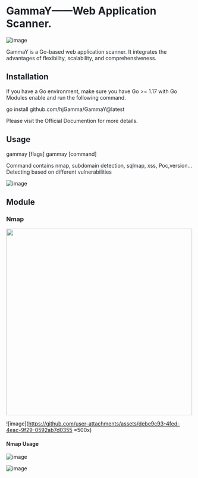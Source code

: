 <h1 id="cd6addd0"><font style="color:rgb(31, 35, 40);">GammaY——Web Application Scanner.</font></h1>

![image](https://github.com/user-attachments/assets/c18a2208-096b-453a-af2b-9b49efa79afa)

<font style="color:rgb(31, 35, 40);">  
</font><font style="color:rgb(31, 35, 40);">GammaY is a Go-based web application scanner. It integrates the advantages of flexibility, scalability, and comprehensiveness.</font>

<h2 id="installation"><font style="color:rgb(31, 35, 40);">Installation</font></h2>
<font style="color:rgb(31, 35, 40);">If you have a Go environment, make sure you have Go >= 1.17 with Go Modules enable and run the following command.</font>

<font style="color:rgb(31, 35, 40);">go install github.com/hjGamma/GammaY@latest</font>

<font style="color:rgb(31, 35, 40);">Please visit the Official Documention for more details.</font>

<h2 id="usage"><font style="color:rgb(31, 35, 40);">Usage</font></h2>
<font style="color:rgb(31, 35, 40);">gammay [flags] gammay [command]</font>

<font style="color:rgb(31, 35, 40);">Command contains nmap, subdomain detection, sqlmap, xss, Poc,version... Detecting based on different vulnerabilities</font>

![image](https://github.com/user-attachments/assets/533c3764-b939-48eb-b0b0-a6fea02933c1)


<h2 id="installation"><font style="color:rgb(31, 35, 40);">Module</font></h2>

<h3 id="installation"><font style="color:rgb(31, 35, 40);">Nmap</font></h3>

<img src="https://github.com/user-attachments/assets/debe9c93-4fed-4eac-9f29-0592ab7d0355" width="500" />

![image](https://github.com/user-attachments/assets/debe9c93-4fed-4eac-9f29-0592ab7d0355 =500x)

<h4 id="installation"><font style="color:rgb(31, 35, 40);">Nmap Usage</font></h4>

![image](https://github.com/user-attachments/assets/18f2f01b-048c-4221-bdd5-98b3c1e88b30)


![image](https://github.com/user-attachments/assets/40b2bfe2-c0ee-40a9-98c7-d8a612510305)


